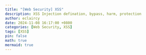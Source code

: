 ```yaml
---
title: "[Web Security] XSS"
description: XSS Injection defination, bypass, harm, protection
author: eclaircy
date: 2024-11-08 16:17:00 +0800
categories: [Web Security, XSS]
tags: [XSS]
pin: false
math: true
mermaid: true
---
```


